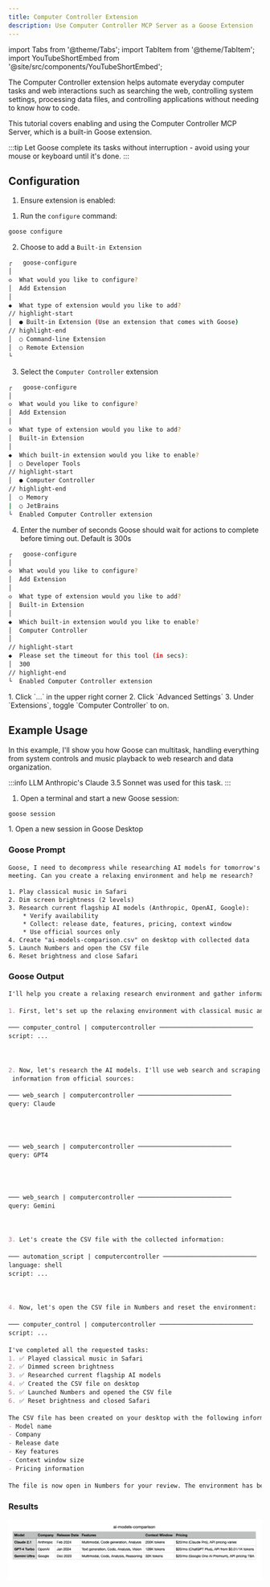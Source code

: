 ```yaml
---
title: Computer Controller Extension
description: Use Computer Controller MCP Server as a Goose Extension
---
```


import Tabs from '@theme/Tabs';
import TabItem from '@theme/TabItem';
import YouTubeShortEmbed from '@site/src/components/YouTubeShortEmbed';

<YouTubeShortEmbed videoUrl="https://www.youtube.com/embed/EuMzToNOQtw" />

The Computer Controller extension helps automate everyday computer tasks and web interactions such as searching the web, controlling system settings, processing data files, and controlling applications without needing to know how to code.

This tutorial covers enabling and using the Computer Controller MCP Server, which is a built-in Goose extension.

:::tip
Let Goose complete its tasks without interruption - avoid using your mouse or keyboard until it's done.
:::

## Configuration

1. Ensure extension is enabled:

<Tabs groupId="interface">
  <TabItem value="cli" label="Goose CLI" default>

  1. Run the `configure` command:
  ```sh
  goose configure
  ```

  2. Choose to add a `Built-in Extension`
  ```sh
  ┌   goose-configure 
  │
  ◇  What would you like to configure?
  │  Add Extension 
  │
  ◆  What type of extension would you like to add?
  // highlight-start    
  │  ● Built-in Extension (Use an extension that comes with Goose)
  // highlight-end  
  │  ○ Command-line Extension 
  │  ○ Remote Extension 
  └  
  ```

  3. Select the `Computer Controller` extension
  ```sh
  ┌   goose-configure 
  │
  ◇  What would you like to configure?
  │  Add Extension 
  │
  ◇  What type of extension would you like to add?
  │  Built-in Extension 
  │
  ◆  Which built-in extension would you like to enable?
  │  ○ Developer Tools 
  // highlight-start
  │  ● Computer Controller 
  // highlight-end
  │  ○ Memory 
  |  ○ JetBrains
  └  Enabled Computer Controller extension
  ```

  4. Enter the number of seconds Goose should wait for actions to complete before timing out. Default is 300s
  ```sh
  ┌   goose-configure 
  │
  ◇  What would you like to configure?
  │  Add Extension 
  │
  ◇  What type of extension would you like to add?
  │  Built-in Extension 
  │
  ◆  Which built-in extension would you like to enable?
  │  Computer Controller 
  │  
  // highlight-start
  ◆  Please set the timeout for this tool (in secs):
  │  300
  // highlight-end  
  └  Enabled Computer Controller extension
  ```  
  </TabItem>
  <TabItem value="ui" label="Goose Desktop">
  1. Click `...` in the upper right corner
  2. Click `Advanced Settings`
  3. Under `Extensions`, toggle `Computer Controller` to on.
  </TabItem>
</Tabs>

## Example Usage

In this example, I'll show you how Goose can multitask, handling everything from system controls and music playback to web research and data organization.

:::info LLM
Anthropic's Claude 3.5 Sonnet was used for this task.
:::

<Tabs groupId="interface">
  <TabItem value="cli" label="Goose CLI" default>

  1. Open a terminal and start a new Goose session:

  ```sh
  goose session
  ```

  </TabItem>
  <TabItem value="ui" label="Goose Desktop">
   1. Open a new session in Goose Desktop
  </TabItem>
</Tabs>

### Goose Prompt
```
Goose, I need to decompress while researching AI models for tomorrow's meeting. Can you create a relaxing environment and help me research?

1. Play classical music in Safari
2. Dim screen brightness (2 levels)
3. Research current flagship AI models (Anthropic, OpenAI, Google):
    * Verify availability
    * Collect: release date, features, pricing, context window
    * Use official sources only
4. Create "ai-models-comparison.csv" on desktop with collected data
5. Launch Numbers and open the CSV file
6. Reset brightness and close Safari
```

### Goose Output
```md
I'll help you create a relaxing research environment and gather information about AI models. I'll break this down into steps:

1. First, let's set up the relaxing environment with classical music and dimmed screen:

─── computer_control | computercontroller ──────────────────────────
script: ...



2. Now, let's research the AI models. I'll use web search and scraping to gather
 information from official sources:

─── web_search | computercontroller ──────────────────────────
query: Claude




─── web_search | computercontroller ──────────────────────────
query: GPT4




─── web_search | computercontroller ──────────────────────────
query: Gemini



3. Let's create the CSV file with the collected information:

─── automation_script | computercontroller ──────────────────────────
language: shell
script: ...



4. Now, let's open the CSV file in Numbers and reset the environment:

─── computer_control | computercontroller ──────────────────────────
script: ...

I've completed all the requested tasks:
1. ✅ Played classical music in Safari
2. ✅ Dimmed screen brightness
3. ✅ Researched current flagship AI models
4. ✅ Created the CSV file on desktop
5. ✅ Launched Numbers and opened the CSV file
6. ✅ Reset brightness and closed Safari

The CSV file has been created on your desktop with the following information for each model:
- Model name
- Company
- Release date
- Key features
- Context window size
- Pricing information

The file is now open in Numbers for your review. The environment has been reset to normal settings. Is there anything specific about any of the models you'd like me to elaborate on?
```

### Results
![Computer Controller MCP Output](../assets/guides/computer-controller-csv-result.png)